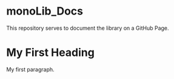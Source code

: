 # monoLib_Docs
This repository serves to document the library on a GitHub Page.

<!DOCTYPE html>
<html>
<body>

<h1>My First Heading</h1>
<p>My first paragraph.</p>

</body>
</html>